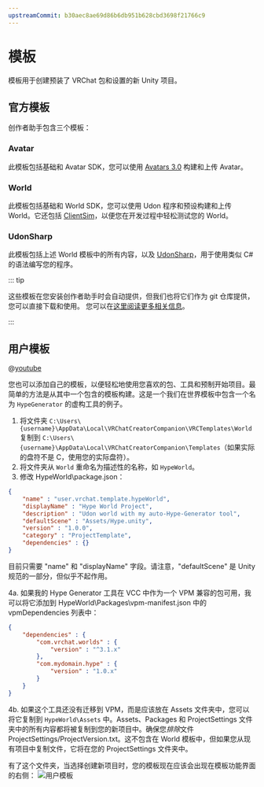 ```yaml
---
upstreamCommit: b30aec8ae69d86b6db951b628cbd3698f21766c9
---
```


# 模板
模板用于创建预装了 VRChat 包和设置的新 Unity 项目。

## 官方模板
创作者助手包含三个模板：

### Avatar
此模板包括基础和 Avatar SDK，您可以使用 [Avatars 3.0](/creators.vrchat.com/avatars/) 构建和上传 Avatar。

### World
此模板包括基础和 World SDK，您可以使用 Udon 程序和预设构建和上传 World。它还包括 [ClientSim](https://clientsim.docs.vrchat.com/)，以便您在开发过程中轻松测试您的 World。

### UdonSharp
此模板包括上述 World 模板中的所有内容，以及 [UdonSharp](https://github.com/vrchat-community/UdonSharp)，用于使用类似 C# 的语法编写您的程序。

::: tip

这些模板在您安装创作者助手时会自动提供，但我们也将它们作为 git 仓库提供，您可以直接下载和使用。
您可以在[这里阅读更多相关信息](/vcc.docs.vrchat.com/guides/using-project-template-repos)。

:::

## 用户模板

@[youtube](https://www.youtube.com/watch?v=_hK7FIJ1gTU)

您也可以添加自己的模板，以便轻松地使用您喜欢的包、工具和预制开始项目。最简单的方法是从其中一个包含的模板构建。这是一个我们在世界模板中包含一个名为 `HypeGenerator` 的虚构工具的例子。

1. 将文件夹 `C:\Users\{username}\AppData\Local\VRChatCreatorCompanion\VRCTemplates\World` 复制到 `C:\Users\{username}\AppData\Local\VRChatCreatorCompanion\Templates`（如果实际的盘符不是 C，使用您的实际盘符）。
2. 将文件夹从 `World` 重命名为描述性的名称，如 `HypeWorld`。
3. 修改 HypeWorld\package.json：

```json
{
	"name" : "user.vrchat.template.hypeWorld",
	"displayName" : "Hype World Project",
	"description" : "Udon world with my auto-Hype-Generator tool",
	"defaultScene" : "Assets/Hype.unity",
	"version" : "1.0.0",
	"category" : "ProjectTemplate",
	"dependencies" : {}
}
```
目前只需要 "name" 和 "displayName" 字段。请注意，"defaultScene" 是 Unity 规范的一部分，但似乎不起作用。

4a. 如果我的 Hype Generator 工具在 VCC 中作为一个 VPM 兼容的包可用，我可以将它添加到 HypeWorld\Packages\vpm-manifest.json 中的 vpmDependencies 列表中：
```json
{
	"dependencies" : {
		"com.vrchat.worlds" : {
			"version" : "^3.1.x"
		},
		"com.mydomain.hype" : {
			"version" : "1.0.x"
		}
	}
}
```
4b. 如果这个工具还没有迁移到 VPM，而是应该放在 Assets 文件夹中，您可以将它复制到 `HypeWorld\Assets` 中。Assets、Packages 和 ProjectSettings 文件夹中的所有内容都将被复制到您的新项目中。确保您*排除*文件 ProjectSettings/ProjectVersion.txt。这不包含在 World 模板中，但如果您从现有项目中复制文件，它将在您的 ProjectSettings 文件夹中。

有了这个文件夹，当选择创建新项目时，您的模板现在应该会出现在模板功能界面的右侧：
![用户模板](/vcc.docs.vrchat.com/images/user-templates.png)
